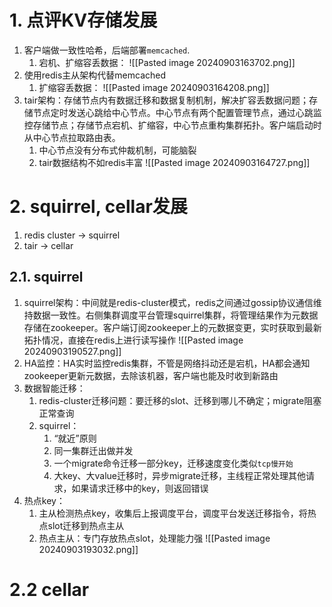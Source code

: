 # 1. 点评KV存储发展
1. 客户端做一致性哈希，后端部署`memcached`. 
	1. 宕机、扩缩容丢数据：
![[Pasted image 20240903163702.png]]
2. 使用redis主从架构代替memcached
	1. 扩缩容丢数据：
![[Pasted image 20240903164208.png]]
3. tair架构：存储节点内有数据迁移和数据复制机制，解决扩容丢数据问题；存储节点定时发送心跳给中心节点。中心节点有两个配置管理节点，通过心跳监控存储节点；存储节点宕机、扩缩容，中心节点重构集群拓扑。客户端启动时从中心节点拉取路由表。
	1. 中心节点没有分布式仲裁机制，可能脑裂
	2. tair数据结构不如redis丰富
![[Pasted image 20240903164727.png]]
# 2. squirrel, cellar发展
1. redis cluster -> squirrel
2. tair -> cellar
## 2.1. squirrel
1. squirrel架构：中间就是redis-cluster模式，redis之间通过gossip协议通信维持数据一致性。右侧集群调度平台管理squirrel集群，将管理结果作为元数据存储在zookeeper。客户端订阅zookeeper上的元数据变更，实时获取到最新拓扑情况，直接在redis上进行读写操作
![[Pasted image 20240903190527.png]]
2. HA监控：HA实时监控redis集群，不管是网络抖动还是宕机，HA都会通知zookeeper更新元数据，去除该机器，客户端也能及时收到新路由
3. 数据智能迁移：
	1. redis-cluster迁移问题：要迁移的slot、迁移到哪儿不确定；migrate阻塞正常查询
	2. squirrel：
		1. “就近”原则
		2. 同一集群迁出做并发
		3. 一个migrate命令迁移一部分key，迁移速度变化类似`tcp慢开始`
		4. 大key、大value迁移时，异步migrate迁移，主线程正常处理其他请求，如果请求迁移中的key，则返回错误
4. 热点key：
	1. 主从检测热点key，收集后上报调度平台，调度平台发送迁移指令，将热点slot迁移到热点主从
	2. 热点主从：专门存放热点slot，处理能力强
	![[Pasted image 20240903193032.png]]
# 2.2 cellar
